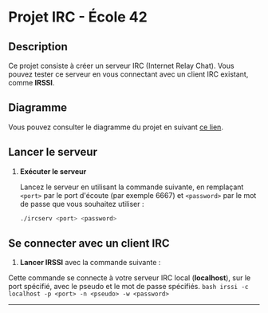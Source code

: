# Projet IRC - École 42

## Description

Ce projet consiste à créer un serveur IRC (Internet Relay Chat). Vous pouvez tester ce serveur en vous connectant avec un client IRC existant, comme **IRSSI**.

## Diagramme

Vous pouvez consulter le diagramme du projet en suivant [ce lien](https://app.diagrams.net/?src=about#HAytirix%2FIRC%2Fmain%2FDiagramme_IRC.drawio).

## Lancer le serveur

1. **Exécuter le serveur**

	Lancez le serveur en utilisant la commande suivante, en remplaçant `<port>` par le port d'écoute (par exemple 6667) et `<password>` par le mot de passe que vous souhaitez utiliser :

	```bash
	./ircserv <port> <password>
	```

## Se connecter avec un client IRC

1. **Lancer IRSSI** avec la commande suivante :

Cette commande se connecte à votre serveur IRC local (**localhost**), sur le port spécifié, avec le pseudo et le mot de passe spécifiés.
	```bash
	irssi -c localhost -p <port> -n <pseudo> -w <password>
	```

---

